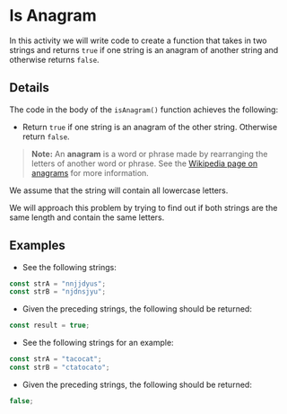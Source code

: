 # Is Anagram

In this activity we will write code to create a function that takes in two strings and returns `true` if one string is an anagram of another string and otherwise returns `false`.

## Details

The code in the body of the `isAnagram()` function achieves the following:

- Return `true` if one string is an anagram of the other string. Otherwise return `false`.

> **Note:** An **anagram** is a word or phrase made by rearranging the letters of another word or phrase. See the [Wikipedia page on anagrams](https://en.wikipedia.org/wiki/Anagram) for more information.

We assume that the string will contain all lowercase letters.

We will approach this problem by trying to find out if both strings are the same length and contain the same letters.

## Examples

- See the following strings:

```js
const strA = "nnjjdyus";
const strB = "njdnsjyu";
```

- Given the preceding strings, the following should be returned:

```js
const result = true;
```

- See the following strings for an example:

```js
const strA = "tacocat";
const strB = "ctatocato";
```

- Given the preceding strings, the following should be returned:

```js
false;
```
